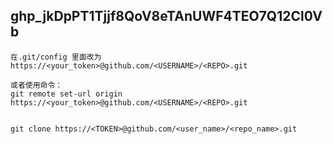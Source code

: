 ## 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

```
在.git/config 里面改为 https://<your_token>@github.com/<USERNAME>/<REPO>.git

或者使用命令：
git remote set-url origin  https://<your_token>@github.com/<USERNAME>/<REPO>.git


git clone https://<TOKEN>@github.com/<user_name>/<repo_name>.git

```

